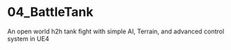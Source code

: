 # 04_BattleTank
An open world h2h tank fight with simple AI, Terrain, and advanced control system in UE4
